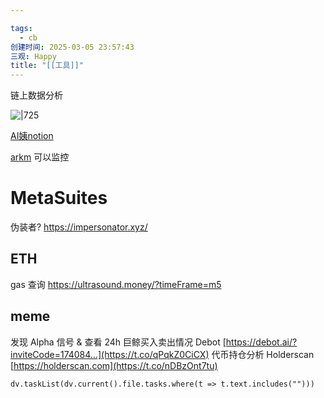 ```yaml
---

tags:
  - cb
创建时间: 2025-03-05 23:57:43
三观: Happy
title: "[[工具]]"
---
```


链上数据分析

![|725](https://studio.glassnode.com/dashboards/asset-overview?a=BTC)

[AI姨notion](https://nine-roar-0d6.notion.site/aiaptx)


[arkm](https://intel.arkm.com/explorer/token/bitcoin)
可以监控

# MetaSuites

伪装者? https://impersonator.xyz/


## ETH 
gas 查询
https://ultrasound.money/?timeFrame=m5


## meme 
 发现 Alpha 信号 & 查看 24h 巨鲸买入卖出情况 Debot [https://debot.ai/?inviteCode=174084…](https://t.co/qPqkZ0CiCX) 
  代币持仓分析 Holderscan [https://holderscan.com](https://t.co/nDBzOnt7tu)

```dataviewjs
dv.taskList(dv.current().file.tasks.where(t => t.text.includes("")))
```


